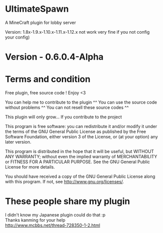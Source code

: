 # UltimateSpawn
A MineCraft plugin for lobby server

Version: 1.8x-1.9.x-1.10.x-1.11.x-1.12.x  not work very fine if you not config your config)

# Version - 0.6.0.4-Alpha

# Terms and condition

Free plugin, free source code ! Enjoy <3

You can help me to contribute to the plugin ^^
You can use the source code without problems ^^
You can not resell these source codes ^^

This plugin will only grow... If you contribute to the project

This program is free software: you can redistribute it and/or modify
it under the terms of the GNU General Public License as published by
the Free Software Foundation, either version 3 of the License, or
(at your option) any later version.

This program is distributed in the hope that it will be useful,
but WITHOUT ANY WARRANTY; without even the implied warranty of
MERCHANTABILITY or FITNESS FOR A PARTICULAR PURPOSE. See the
GNU General Public License for more details.

You should have received a copy of the GNU General Public License
along with this program. If not, see <http://www.gnu.org/licenses/>.

# These people share my plugin

I didn't know my Japanese plugin could do that :p\
Thanks kanming for your help\
http://www.mcbbs.net/thread-728350-1-2.html
